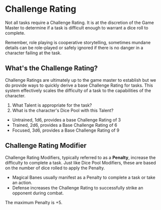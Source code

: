# Challenge Rating
Not all tasks require a Challenge Rating. It is at the discretion of the Game Master to determine if a task is difficult enough to warrant a dice roll to complete.

Remember, role playing is cooperative storytelling, sometimes mundane details can be role-played or safely ignored if there is no danger in a character failing at the task.

## What's the Challenge Rating?

Challenge Ratings are ultimately up to the game master to establish but we do provide ways to quickly derive a base Challenge Rating for tasks. This system effectively scales the difficulty of a task to the capabilities of the character.

1. What Talent is appropriate for the task?
2. What is the character's Dice Pool with this Talent?

* Untrained, 1d6, provides a base Challenge Rating of 3
* Trained, 2d6, provides a Base Challenge Rating of 6
* Focused, 3d6, provides a Base Challenge Rating of 9

## Challenge Rating Modifier

Challenge Rating Modifiers, typically referred to as a **Penalty**, increase the difficulty to complete a task. Just like Dice Pool Modifiers, these are based on the number of dice rolled to apply the Penalty.

* Magical Banes usually manifest as a Penalty to complete a task or take an action.
* Defense increases the Challenge Rating to successfully strike an opponent during combat.

The maximum Penalty is +5.
